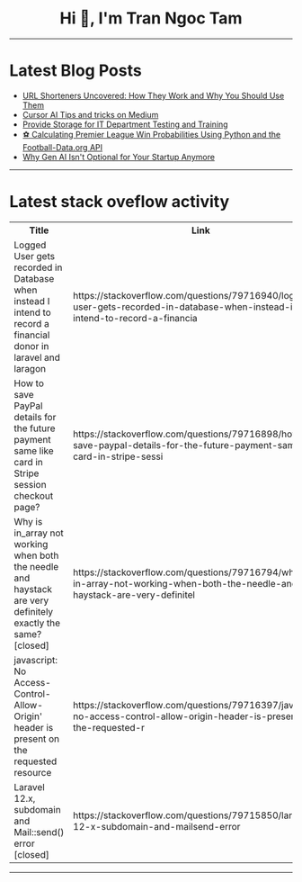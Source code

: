 <h1 align="center">Hi 👋, I'm Tran Ngoc Tam</h1>

---

# Latest Blog Posts 
<!-- BLOG-POST-LIST:START -->
- [URL Shorteners Uncovered: How They Work and Why You Should Use Them](https://dev.to/trixsec/url-shorteners-uncovered-how-they-work-and-why-you-should-use-them-44j6)
- [Cursor AI Tips and tricks on Medium](https://dev.to/dev_edgefl/cursor-ai-tips-and-tricks-on-medium-1gln)
- [Provide Storage for IT Department Testing and Training](https://dev.to/biola_lawaljr_d5dc2882c89/provide-storage-for-it-department-testing-and-training-299e)
- [⚽ Calculating Premier League Win Probabilities Using Python and the Football-Data.org API](https://dev.to/sudoruss/calculating-premier-league-win-probabilities-using-python-and-the-football-dataorg-api-11bl)
- [Why Gen AI Isn&#39;t Optional for Your Startup Anymore](https://dev.to/viissgg/why-gen-ai-isnt-optional-for-your-startup-anymore-3g10)
<!-- BLOG-POST-LIST:END -->

---

# Latest stack oveflow activity
<table>
  <tr><th>Title</th><th>Link</th></tr>
  <!-- STACKOVERFLOW:START --><tr><td>Logged User gets recorded in Database when instead I intend to record a financial donor in laravel and laragon</td><td>https://stackoverflow.com/questions/79716940/logged-user-gets-recorded-in-database-when-instead-i-intend-to-record-a-financia</td></tr><tr><td>How to save PayPal details for the future payment same like card in Stripe session checkout page?</td><td>https://stackoverflow.com/questions/79716898/how-to-save-paypal-details-for-the-future-payment-same-like-card-in-stripe-sessi</td></tr><tr><td>Why is in_array not working when both the needle and haystack are very definitely exactly the same? [closed]</td><td>https://stackoverflow.com/questions/79716794/why-is-in-array-not-working-when-both-the-needle-and-haystack-are-very-definitel</td></tr><tr><td>javascript: No Access-Control-Allow-Origin&#39; header is present on the requested resource</td><td>https://stackoverflow.com/questions/79716397/javascript-no-access-control-allow-origin-header-is-present-on-the-requested-r</td></tr><tr><td>Laravel 12.x, subdomain and Mail::send&lpar;&rpar; error [closed]</td><td>https://stackoverflow.com/questions/79715850/laravel-12-x-subdomain-and-mailsend-error</td></tr><!-- STACKOVERFLOW:END -->
</table>

---


